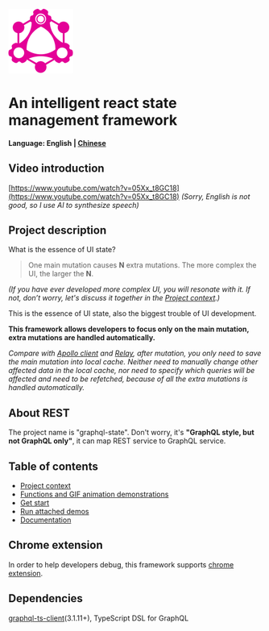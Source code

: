 ![image](./chrome-extension/public/images/128_128.png "Logo")
# An intelligent react state management framework

#### Language: English | [Chinese](./README_zh_CN.md)

## Video introduction
[https://www.youtube.com/watch?v=05Xx_t8GC18](https://www.youtube.com/watch?v=05Xx_t8GC18)
*(Sorry, English is not good, so I use AI to synthesize speech)*

## Project description

What is the essence of UI state?
> One main mutation causes **N** extra mutations. The more complex the UI, the larger the **N**.

*(If you have ever developed more complex UI, you will resonate with it. If not, don’t worry, let's discuss it together in the [Project context](./site/background.md).)*

This is the essence of UI state, also the biggest trouble of UI development.

**This framework allows developers to focus only on the main mutation, extra mutations are handled automatically.**

*Compare with [Apollo client](https://github.com/apollographql/apollo-client) and [Relay](https://github.com/facebook/relay), after mutation, you only need to save the main mutation into local cache. Neither need to manually change other affected data in the local cache, nor need to specify which queries will be affected and need to be refetched, because of all the extra mutations is handled automatically.*

## About REST

The project name is "graphql-state". Don't worry, it's **"GraphQL style, but not GraphQL only"**, it can map REST service to GraphQL service.

## Table of contents
- [Project context](./site/background.md)
- [Functions and GIF animation demonstrations](./site/function-and-gif.md)
- [Get start](./site/get-start.md)
- [Run attached demos](./site/run-demo.md)
- [Documentation](./doc/README.md)

## Chrome extension

In order to help developers debug, this framework supports [chrome extension](https://chrome.google.com/webstore/detail/graphql-state/bhpeanmgkcpkpnkpmemoomlfflmaaddo).

## Dependencies
[graphql-ts-client](https://github.com/babyfish-ct/graphql-ts-client)(3.1.11+), TypeScript DSL for GraphQL
